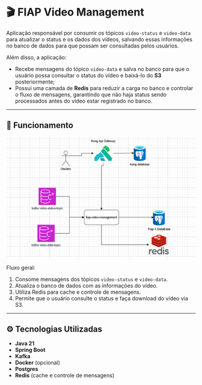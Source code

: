 # 🎬 FIAP Video Management

Aplicação responsável por consumir os tópicos `video-status` e `video-data` para atualizar o status e os dados dos vídeos, salvando essas informações no banco de dados para que possam ser consultadas pelos usuários.

Além disso, a aplicação:

- Recebe mensagens do tópico `video-data` e salva no banco para que o usuário possa consultar o status do vídeo e baixá-lo do **S3** posteriormente;
- Possui uma camada de **Redis** para reduzir a carga no banco e controlar o fluxo de mensagens, garantindo que não haja status sendo processados antes do vídeo estar registrado no banco.

---

## 📸 Funcionamento

![Aplicação](assets/management.png)

Fluxo geral:

1. Consome mensagens dos tópicos `video-status` e `video-data`.
2. Atualiza o banco de dados com as informações do vídeo.
3. Utiliza Redis para cache e controle de mensagens.
4. Permite que o usuário consulte o status e faça download do vídeo via S3.

---

## ⚙️ Tecnologias Utilizadas

- **Java 21**
- **Spring Boot**
- **Kafka**
- **Docker** (opcional)
- **Postgres**
- **Redis** (cache e controle de mensagens)
